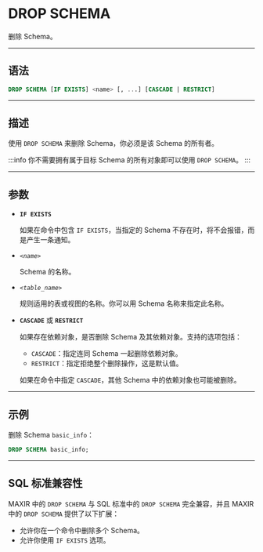 DROP SCHEMA
=====

删除 Schema。


---

语法
--------

```sql
DROP SCHEMA [IF EXISTS] <name> [, ...] [CASCADE | RESTRICT]
```


---

描述
--------

使用 `DROP SCHEMA` 来删除 Schema，你必须是该 Schema 的所有者。

:::info
你不需要拥有属于目标 Schema 的所有对象即可以使用 `DROP SCHEMA`。
:::

---

参数
----------

- **`IF EXISTS`**

    如果在命令中包含 `IF EXISTS`，当指定的 Schema 不存在时，将不会报错，而是产生一条通知。

- *`<name>`*

    Schema 的名称。

- *`<table_name>`*

    规则适用的表或视图的名称。你可以用 Schema 名称来指定此名称。

- **`CASCADE`** 或 **`RESTRICT`**

    如果存在依赖对象，是否删除 Schema 及其依赖对象。支持的选项包括：

    - `CASCADE`：指定连同 Schema 一起删除依赖对象。
    - `RESTRICT`：指定拒绝整个删除操作，这是默认值。

    如果在命令中指定 `CASCADE`，其他 Schema 中的依赖对象也可能被删除。


---

示例
--------

删除 Schema `basic_info`：

```sql
DROP SCHEMA basic_info;
```

---

SQL 标准兼容性
-------------

MAXIR 中的 `DROP SCHEMA` 与 SQL 标准中的 `DROP SCHEMA` 完全兼容，并且 MAXIR 中的 `DROP SCHEMA` 提供了以下扩展：

- 允许你在一个命令中删除多个 Schema。
- 允许你使用 `IF EXISTS` 选项。
